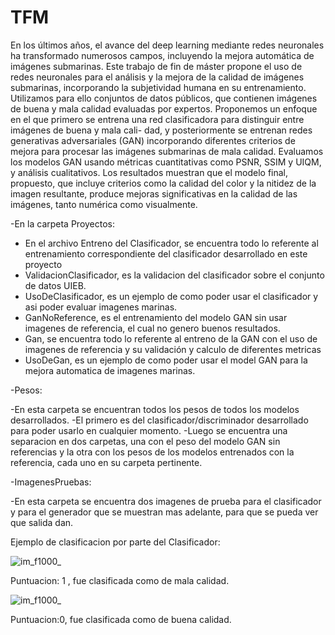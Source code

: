 # TFM


En los últimos años, el avance del deep learning
mediante redes neuronales ha transformado numerosos campos,
incluyendo la mejora automática de imágenes submarinas. Este
trabajo de fin de máster propone el uso de redes neuronales para
el análisis y la mejora de la calidad de imágenes submarinas,
incorporando la subjetividad humana en su entrenamiento.
Utilizamos para ello conjuntos de datos públicos, que contienen
imágenes de buena y mala calidad evaluadas por expertos.
Proponemos un enfoque en el que primero se entrena una red
clasificadora para distinguir entre imágenes de buena y mala cali-
dad, y posteriormente se entrenan redes generativas adversariales
(GAN) incorporando diferentes criterios de mejora para procesar
las imágenes submarinas de mala calidad. Evaluamos los modelos
GAN usando métricas cuantitativas como PSNR, SSIM y UIQM,
y análisis cualitativos. Los resultados muestran que el modelo
final, propuesto, que incluye criterios como la calidad del color y
la nitidez de la imagen resultante, produce mejoras significativas
en la calidad de las imágenes, tanto numérica como visualmente.


-En la carpeta Proyectos:

   - En el archivo Entreno del Clasificador, se encuentra todo lo referente al entrenamiento correspondiente del clasificador desarrollado en este proyecto
   - ValidacionClasificador, es la validacion del clasificador sobre el conjunto de datos UIEB.
   - UsoDeClasificador, es un ejemplo de como poder usar el clasificador y asi poder evaluar imagenes marinas.
   - GanNoReference, es el entrenamiento del modelo GAN sin usar imagenes de referencia, el cual no genero buenos resultados.
   - Gan, se encuentra todo lo referente al entreno de la GAN con el uso de imagenes de referencia y su validación y calculo de diferentes metricas
   - UsoDeGan, es un ejemplo de como poder usar el model GAN para la mejora automatica de imagenes marinas.


-Pesos:

   -En esta carpeta se encuentran todos los pesos de todos los modelos desarrollados.
   -El primero es del clasificador/discriminador desarrollado para poder usarlo en cualquier momento.
   -Luego se encuentra una separacion en dos carpetas, una con el peso del modelo GAN sin referencias y la otra con los pesos de los modelos entrenados con la referencia, cada uno en su carpeta pertinente.

-ImagenesPruebas:

   -En esta carpeta se encuentra dos imagenes de prueba para el clasificador y para el generador que se muestran mas adelante, para que se pueda ver que salida dan.







Ejemplo de clasificacion por parte del Clasificador:

![im_f1000_](https://github.com/josemi32/TFM/assets/74961648/d604a73e-69c3-4a3f-bfe5-36bf01d03928)

Puntuacion: 1 , fue clasificada como de mala calidad.

![im_f1000_](https://github.com/josemi32/TFM/assets/74961648/e2c78897-9789-4ddb-8ca8-b5220fd06604)

Puntuacion:0, fue clasificada como de buena calidad.
